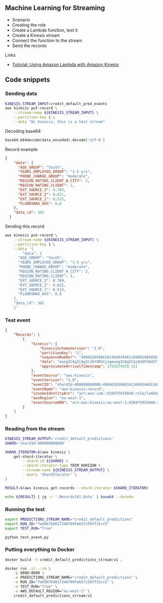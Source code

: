 ## Machine Learning for Streaming

* Scenario
* Creating the role 
* Create a Lambda function, test it
* Create a Kinesis stream
* Connect the function to the stream
* Send the records 

Links

* [Tutorial: Using Amazon Lambda with Amazon Kinesis](https://docs.amazonaws.cn/en_us/lambda/latest/dg/with-kinesis-example.html)

## Code snippets

### Sending data


```bash
KINESIS_STREAM_INPUT=credit_default_pred_events 
aws kinesis put-record \
    --stream-name ${KINESIS_STREAM_INPUT} \
    --partition-key 1 \
    --data "Hi Kinesis, this is a test stream"
```

Decoding base64

```python
base64.b64decode(data_encoded).decode('utf-8')
```

Record example

```json
{
    "data": {
      "AGE_GROUP": "Youth",
      "YEARS_EMPLOYED_GROUP": "1-5 yrs",
      "PHONE_CHANGE_GROUP": "moderate",
      "REGION_RATING_CLIENT_W_CITY": 2,
      "REGION_RATING_CLIENT": 1,
      "EXT_SOURCE_3": 0.789,
      "EXT_SOURCE_2": 0.621,
      "EXT_SOURCE_1": 0.513,
      "FLOORSMAX_AVG": 0.8
    },
    "data_id": 101
  }
```

Sending this record

```bash
aws kinesis put-record \
    --stream-name ${KINESIS_STREAM_INPUT} \
    --partition-key 1 \
    --data '{
        "data": {
      "AGE_GROUP": "Youth",
      "YEARS_EMPLOYED_GROUP": "1-5 yrs",
      "PHONE_CHANGE_GROUP": "moderate",
      "REGION_RATING_CLIENT_W_CITY": 2,
      "REGION_RATING_CLIENT": 1,
      "EXT_SOURCE_3": 0.789,
      "EXT_SOURCE_2": 0.621,
      "EXT_SOURCE_1": 0.513,
      "FLOORSMAX_AVG": 0.8
    },
    "data_id": 101
    }'
```

### Test event


```json
{
    "Records": [
        {
            "kinesis": {
                "kinesisSchemaVersion": "1.0",
                "partitionKey": "1",
                "sequenceNumber": "49666265866161364034461169801489458194645781087095095298",
                "data": "ewogICAgICAgICJkYXRhIjogewogICAgICAiQUdFX0dST1VQIjogIllvdXRoIiwKICAgICAgIllFQVJTX0VNUExPWUVEX0dST1VQIjogIjEtNSB5cnMiLAogICAgICAiUEhPTkVfQ0hBTkdFX0dST1VQIjogIm1vZGVyYXRlIiwKICAgICAgIlJFR0lPTl9SQVRJTkdfQ0xJRU5UX1dfQ0lUWSI6IDIsCiAgICAgICJSRUdJT05fUkFUSU5HX0NMSUVOVCI6IDEsCiAgICAgICJFWFRfU09VUkNFXzMiOiAwLjc4OSwKICAgICAgIkVYVF9TT1VSQ0VfMiI6IDAuNjIxLAogICAgICAiRVhUX1NPVVJDRV8xIjogMC41MTMsCiAgICAgICJGTE9PUlNNQVhfQVZHIjogMC44CiAgICB9LAogICAgImRhdGFfaWQiOiAxMDEKICAgIH0=",
                "approximateArrivalTimestamp": 1755574559.151
            },
            "eventSource": "aws:kinesis",
            "eventVersion": "1.0",
            "eventID": "shardId-000000000000:49666265866161364034461169801489458194645781087095095298",
            "eventName": "aws:kinesis:record",
            "invokeIdentityArn": "arn:aws:iam::928475935048:role/lambda-kinesis-iam-role",
            "awsRegion": "eu-west-1",
            "eventSourceARN": "arn:aws:kinesis:eu-west-1:928475935048:stream/credit_default_pred_events"
        }
    ]
}
```

### Reading from the stream

```bash
KINESIS_STREAM_OUTPUT='credit_default_predictions'
SHARD='shardId-000000000000'

SHARD_ITERATOR=$(aws kinesis \
    get-shard-iterator \
        --shard-id ${SHARD} \
        --shard-iterator-type TRIM_HORIZON \
        --stream-name ${KINESIS_STREAM_OUTPUT} \
        --query 'ShardIterator' \
)

RESULT=$(aws kinesis get-records --shard-iterator $SHARD_ITERATOR)

echo ${RESULT} | jq -r '.Records[0].Data' | base64 --decode
``` 


### Running the test

```bash
export PREDICTIONS_STREAM_NAME="credit_default_predictions"
export RUN_ID="fe69b7b9817240789feb57c59ff31cc5"
export TEST_RUN="True"

python test_event.py
```

### Putting everything to Docker

```bash
docker build -t credit_default_predictions_stream:v1 .

docker run -it --rm \
    -p 8080:8080 \
    -e PREDICTIONS_STREAM_NAME="credit_default_predictions" \
    -e RUN_ID="fe69b7b9817240789feb57c59ff31cc5" \
    -e TEST_RUN="True" \
    -e AWS_DEFAULT_REGION="eu-west-1" \
    credit_default_predictions_stream:v1
```